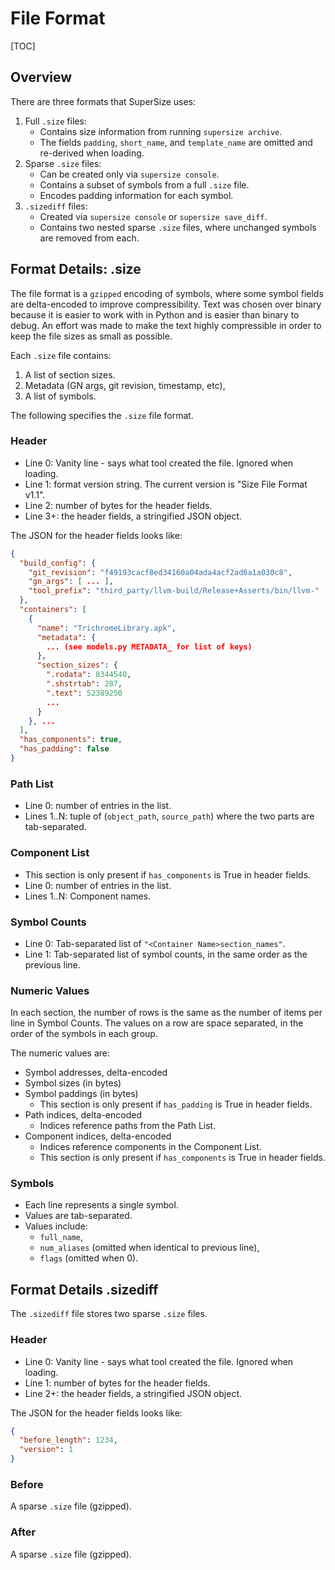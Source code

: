 # File Format

[TOC]

## Overview

There are three formats that SuperSize uses:

1. Full `.size` files:
   * Contains size information from running `supersize archive`.
   * The fields `padding`, `short_name`, and `template_name` are omitted and
     re-derived when loading.
2. Sparse `.size` files:
   * Can be created only via `supersize console`.
   * Contains a subset of symbols from a full `.size` file.
   * Encodes padding information for each symbol.
3. `.sizediff` files:
   * Created via `supersize console` or `supersize save_diff`.
   * Contains two nested sparse `.size` files, where unchanged symbols are
     removed from each.

## Format Details: .size

The file format is a `gzipped` encoding of symbols, where some symbol fields are
delta-encoded to improve compressibility. Text was chosen over binary because it
is easier to work with in Python and is easier than binary to debug. An effort
was made to make the text highly compressible in order to keep the file sizes as
small as possible.

Each `.size` file contains:

1. A list of section sizes.
2. Metadata (GN args, git revision, timestamp, etc),
3. A list of symbols.

The following specifies the `.size` file format.

### Header

* Line 0: Vanity line - says what tool created the file. Ignored when loading.
* Line 1: format version string. The current version is "Size File Format v1.1".
* Line 2: number of bytes for the header fields.
* Line 3+: the header fields, a stringified JSON object.

The JSON for the header fields looks like:

```json
{
  "build_config": {
    "git_revision": "f49193cacf8ed34160a04ada4acf2ad6a1a030c8",
    "gn_args": [ ... ],
    "tool_prefix": "third_party/llvm-build/Release+Asserts/bin/llvm-"
  },
  "containers": [
    {
      "name": "TrichromeLibrary.apk",
      "metadata": {
        ... (see models.py METADATA_ for list of keys)
      },
      "section_sizes": {
        ".rodata": 8344540,
        ".shstrtab": 287,
        ".text": 52389250
        ...
      }
    }, ...
  ],
  "has_components": true,
  "has_padding": false
}
```

### Path List

* Line 0: number of entries in the list.
* Lines 1..N: tuple of (`object_path`, `source_path`) where the two parts
    are tab-separated.

### Component List

* This section is only present if `has_components` is True in header fields.
* Line 0: number of entries in the list.
* Lines 1..N: Component names.

### Symbol Counts

* Line 0: Tab-separated list of `"<Container Name>section_names"`.
* Line 1: Tab-separated list of symbol counts, in the same order as the previous
  line.

### Numeric Values

In each section, the number of rows is the same as the number of items per line
in Symbol Counts. The values on a row are space separated, in the order of the
symbols in each group.

The numeric values are:
* Symbol addresses, delta-encoded
* Symbol sizes (in bytes)
* Symbol paddings (in bytes)
  * This section is only present if `has_padding` is True in header fields.
* Path indices, delta-encoded
  * Indices reference paths from the Path List.
* Component indices, delta-encoded
  * Indices reference components in the Component List.
  * This section is only present if `has_components` is True in header fields.

### Symbols

* Each line represents a single symbol.
* Values are tab-separated.
* Values include:
  * `full_name`,
  * `num_aliases` (omitted when identical to previous line),
  * `flags` (omitted when 0).

## Format Details .sizediff

The `.sizediff` file stores two sparse `.size` files.

### Header

* Line 0: Vanity line - says what tool created the file. Ignored when loading.
* Line 1: number of bytes for the header fields.
* Line 2+: the header fields, a stringified JSON object.

The JSON for the header fields looks like:

```json
{
  "before_length": 1234,
  "version": 1
}
```

### Before

A sparse `.size` file (gzipped).

### After

A sparse `.size` file (gzipped).
